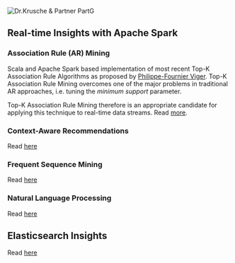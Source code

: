 ![Dr.Krusche & Partner PartG](https://raw.github.com/skrusche63/spark-elastic/master/images/dr-kruscheundpartner.png)

## Real-time Insights with Apache Spark

### Association Rule (AR) Mining

Scala and Apache Spark based implementation of most recent Top-K Association Rule Algorithms as proposed by [Philippe-Fournier Viger](http://www.philippe-fournier-viger.com/). Top-K Association Rule Mining overcomes one of the major problems in traditional AR approaches, i.e. tuning the *minimum support* parameter.

Top-K Association Rule Mining therefore is an appropriate candidate for applying this technique to real-time data streams. Read [more](http://skrusche63.github.io/spark-arules).

### Context-Aware Recommendations

Read [here](http://skrusche63.github.io/spark-fm)

### Frequent Sequence Mining

Read [here](http://skrusche63.github.io/spark-fsm)

### Natural Language Processing

Read [here](http://skrusche63.github.io/akka-nlp)

## Elasticsearch Insights

Read [here](http://skrusche63.github.io/spark-elastic)

